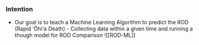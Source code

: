 ### Intention

- Our goal is to teach a Machine Learning Algorithm to predict the ROD (Rapid ‘Ōhi‘a Death) - Collecting data within a given time and running a though model for ROD Comparison
  ![[ROD-ML]]
